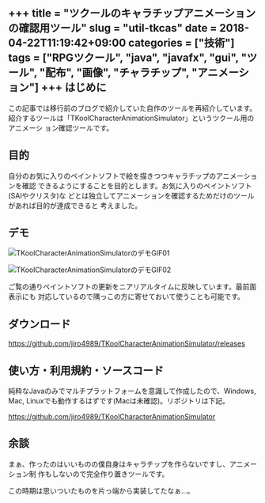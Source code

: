 +++
title = "ツクールのキャラチップアニメーションの確認用ツール"
slug = "util-tkcas"
date = 2018-04-22T11:19:42+09:00
categories = ["技術"]
tags = ["RPGツクール", "java", "javafx", "gui", "ツール", "配布", "画像", "チャラチップ", "アニメーション"]
+++
はじめに
------------------------------------------------------------------------------

この記事では移行前のブログで紹介していた自作のツールを再紹介しています。  
紹介するツールは「TKoolCharacterAnimationSimulator」というツクール用のアニメーシ
ョン確認ツールです。

目的
------------------------------------------------------------------------------

自分のお気に入りのペイントソフトで絵を描きつつキャラチップのアニメーションを確認
できるようにすることを目的とします。お気に入りのペイントソフト(SAIやクリスタ)な
どとは独立してアニメーションを確認するためだけのツールがあれば目的が達成できると
考えました。

デモ
------------------------------------------------------------------------------

![TKoolCharacterAnimationSimulatorのデモGIF01](/img/2018/04/22/util-tkcas/tkcas01.gif)

![TKoolCharacterAnimationSimulatorのデモGIF02](/img/2018/04/22/util-tkcas/tkcas02.gif)

ご覧の通りペイントソフトの更新をニアリアルタイムに反映しています。最前面表示にも
対応しているので隅っこの方に寄せておいて使うことも可能です。

ダウンロード
------------------------------------------------------------------------------

https://github.com/jiro4989/TKoolCharacterAnimationSimulator/releases

使い方・利用規約・ソースコード
------------------------------------------------------------------------------

純粋なJavaのみでマルチプラットフォームを意識して作成したので、Windows, Mac,
Linuxでも動作するはずです(Macは未確認)。リポジトリは下記。

https://github.com/jiro4989/TKoolCharacterAnimationSimulator

余談
------------------------------------------------------------------------------

まぁ、作ったのはいいものの僕自身はキャラチップを作らないですし、アニメーション制
作もしないので完全作り置きツールです。

この時期は思いついたものを片っ端から実装してたなぁ...。
